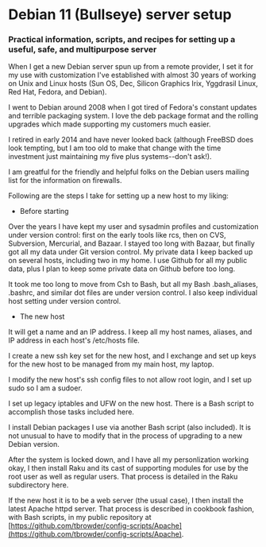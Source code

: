 # Debian 11 (Bullseye) server setup

### Practical information, scripts, and recipes for setting up a useful, safe, and multipurpose server

When I get a new Debian server spun up from a remote provider, I set it for my use
with customization I've established with almost 30 years of working on Unix and Linux
hosts (Sun OS, Dec, Silicon Graphics Irix, Yggdrasil Linux, Red Hat, Fedora, and Debian).

I went to Debian around 2008 when I got tired of Fedora's constant updates and terrible
packaging system. I love the deb package format and the rolling upgrades which made
supporting my customers much easier.

I retired in early 2014 and have never looked back (although FreeBSD does look tempting,
but I am too old to make that change with the time investment just maintaining
my five plus systems--don't ask!).

I am greatful for the friendly and helpful folks on the Debian users mailing list for
the information on firewalls.

Following are the steps I take for setting up a new host to my liking:

+ Before starting

Over the years I have kept my user and sysadmin profiles and customization under version
control: first on the early tools like rcs, then on CVS, Subversion, Mercurial, and Bazaar. I stayed too long
with Bazaar, but finally got all my data under Git version control. My private data I keep
backed up on several hosts, including two in my home. I use Github for all my public
data, plus I plan to keep some private data on Github before too long.

It took me too long to move from Csh to Bash, but all my Bash .bash_aliases, .bashrc, and similar 
dot files are under version control. I also keep individual host setting under version
control.

+ The new host

It will get a name and an IP address. I keep all my host names, aliases, and IP
address in each host's /etc/hosts file.

I create a new ssh key set for the new host, and I exchange and set up keys for
the new host to be managed from my main host, my laptop. 

I modify the new host's ssh config files to not allow root login, and I set up sudo 
so I am a sudoer.

I set up legacy iptables and UFW on the new host. There is a Bash script to
accomplish those tasks included here.

I install Debian packages I use via another Bash script (also included). It is not unusual
to have to modify that in the process of upgrading to a new Debian version.

After the system is locked down, and I have all my personlization
working okay, I then install Raku and its cast of supporting modules
for use by the root user as well as regular users. That process
is detailed in the Raku subdirectory here.

If the new host it is to be a web server (the usual
case), I then install the latest Apache httpd server. That process
is described in cookbook fashion, with Bash scripts, in
my public repository at 
[https://github.com/tbrowder/config-scripts/Apache](https://github.com/tbrowder/config-scripts/Apache).


